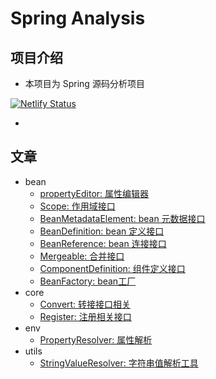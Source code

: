 # Spring Analysis 
## 项目介绍
- 本项目为 Spring 源码分析项目

[![Netlify Status](https://api.netlify.com/api/v1/badges/7d4d612b-0d73-47e7-a4bf-2c8e9da26bbb/deploy-status)](https://app.netlify.com/sites/huifer-spring-analysis/deploys)
- [Netlify]: https://huifer-spring-analysis.netlify.app/
## 文章
- bean
    - [propertyEditor: 属性编辑器](./docs/beans/propertyEditor/Readme.md)
    - [Scope: 作用域接口](/docs/beans/Scope/Readme.md)
    - [BeanMetadataElement: bean 元数据接口](/docs/beans/BeanMetadataElement/Readme.md)
    - [BeanDefinition: bean 定义接口](/docs/beans/BeanDefinition/Readme.md)
    - [BeanReference: bean 连接接口](/docs/beans/BeanMetadataElement/BeanReference/Spring-BeanReference.md)
    - [Mergeable: 合并接口](/docs/beans/BeanMetadataElement/Mergeable/Readme.md)
    - [ComponentDefinition: 组件定义接口](/docs/beans/ComponentDefinition/Readme.md)
    - [BeanFactory: bean工厂](/docs/beans/factory/BeanFactory/Readme.md)
- core
    - [Convert: 转接接口相关](/docs/core/convert/Readme.md)
    - [Register: 注册相关接口](/docs/core/registry/Readme.md)
- env
    - [PropertyResolver: 属性解析](/docs/env/PropertyResolver/Readme.md)
- utils
    - [StringValueResolver: 字符串值解析工具](/docs/utils/StringValueResolver/Readme.md)